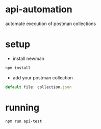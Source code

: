 # api-automation
automate execution of postman collections

# setup
* install newman
```sh
npm install
```
* add your postman collection  
```js
default file: collection.json
```

# running
```sh
npm run api-test
```
